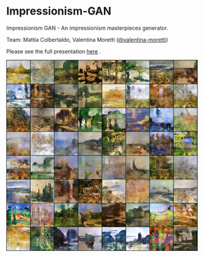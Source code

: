 # Impressionism-GAN
Impressionism GAN - An impressionism masterpieces generator.

Team: Mattia Colbertaldo, Valentina Moretti ([@valentina-moretti](https://github.com/valentina-moretti))

Please see the full presentation [here](https://polimi365-my.sharepoint.com/:p:/g/personal/10674754_polimi_it/EQuEtDZ66qJKhGH64nDFaVYBdzjLXDP4078Wr03l9xzyKw?e=Q0NRGl) .

![image](impress.jpg)
